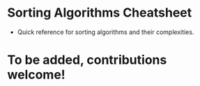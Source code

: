 # Sorting Algorithms Cheatsheet

- Quick reference for sorting algorithms and their complexities.

# To be added, contributions welcome!